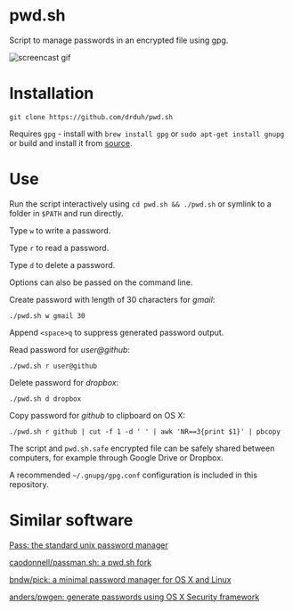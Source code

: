 # pwd.sh

Script to manage passwords in an encrypted file using gpg.

![screencast gif](https://i.imgur.com/sQoF3VN.gif)

# Installation

    git clone https://github.com/drduh/pwd.sh

Requires `gpg` - install with `brew install gpg` or `sudo apt-get install gnupg` or build and install it from [source](https://www.gnupg.org/download/index.html).

# Use

Run the script interactively using `cd pwd.sh && ./pwd.sh` or symlink to a folder in `$PATH` and run directly.

Type `w` to write a password.

Type `r` to read a password.

Type `d` to delete a password.

Options can also be passed on the command line.

Create password with length of 30 characters for *gmail*:

    ./pwd.sh w gmail 30

Append `<space>q` to suppress generated password output.

Read password for *user@github*:

    ./pwd.sh r user@github

Delete password for *dropbox*:

    ./pwd.sh d dropbox

Copy password for *github* to clipboard on OS X:

    ./pwd.sh r github | cut -f 1 -d ' ' | awk 'NR==3{print $1}' | pbcopy

The script and `pwd.sh.safe` encrypted file can be safely shared between computers, for example through Google Drive or Dropbox.

A recommended `~/.gnupg/gpg.conf` configuration is included in this repository.

# Similar software

[Pass: the standard unix password manager](http://www.passwordstore.org/)

[caodonnell/passman.sh: a pwd.sh fork](https://github.com/caodonnell/passman.sh)

[bndw/pick: a minimal password manager for OS X and Linux](https://github.com/bndw/pick)

[anders/pwgen: generate passwords using OS X Security framework](https://github.com/anders/pwgen)
